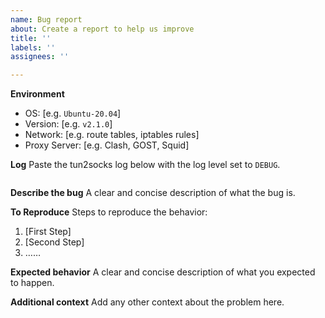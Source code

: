 ```yaml
---
name: Bug report
about: Create a report to help us improve
title: ''
labels: ''
assignees: ''

---
```


**Environment**
 - OS: [e.g. `Ubuntu-20.04`]
 - Version: [e.g. `v2.1.0`]
 - Network: [e.g. route tables, iptables rules]
 - Proxy Server: [e.g. Clash, GOST, Squid]

**Log**
Paste the tun2socks log below with the log level set to `DEBUG`.
```
```

**Describe the bug**
A clear and concise description of what the bug is.

**To Reproduce**
Steps to reproduce the behavior:
1. [First Step]
2. [Second Step]
3. ……

**Expected behavior**
A clear and concise description of what you expected to happen.

**Additional context**
Add any other context about the problem here.
